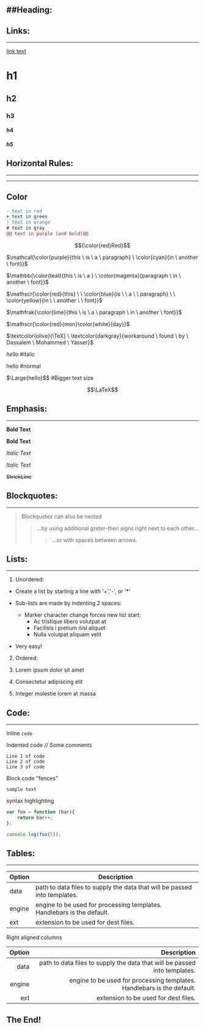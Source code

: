 ##Heading:
-----------		

## Links:
----------
[link text](http://dev.nodeca.com)

# h1
## h2
### h3
#### h4
##### h5

## Horizontal Rules:
---------------------
___

## Color
```diff
- text in red
+ text in green
! text in orange
# text in gray
@@ text in purple (and bold)@@
```
$${\color{red}Red}$$

$\mathcal{\color{purple}{this \ is \ a \ paragraph} \ \color{cyan}{in \ another \ font}}$

$\mathbb{\color{teal}{this \ is \ a } \ \color{magenta}{paragraph \ in \ another \ font}}$

$\mathscr{\color{red}{this} \ \ \color{blue}{is \ \ a \ \ paragraph} \ \ \color{yellow}{in \ \ another \ \ font}}$

$\mathfrak{\color{lime}{this \ is \ a \ paragraph \ in \ another \ font}}$

$\mathscr{\color{red}{mon}\color{white}{day}}$

$\textcolor{olive}{\TeX} \ \textcolor{darkgray}{workaround \ found \ by \ Dassalem \ Mohammed \ Yasser}$

$\textit{hello}$  #italic

$\text{hello}$    #normal

$\Large{hello}$$   #Bigger text size

$$\LaTeX$$

## Emphasis:
-------------
**Bold Text**

__Bold Text__

*Italic Text*

_Italic Text_

~~StrickLine~~

## Blockquotes:
----------------
> Blockquotes can also be nested
>> ...by using additional greter-then signs right next to each other...
>>>...or with spaces between arrows.

## Lists:
----------

1. Unordered:

+ Create a list by starting a line with '+','-', or '*' 
+ Sub-lists are made by indenting 2 spaces:

	- Marker character change forces new list start: 
	  * Ac tristique libero volutpat at 
	  + Facilisis i pretium nisl aliquet 
	  - Nulla volutpat aliquam velit

+ Very easy!

2. Ordered:

1. Lorem ipsum dolor sit amet 
2. Consectetur adipiscing elit 
3. Integer molestie lorem at massa

## Code:
---------
Inline `code`

Indented code
// Some comments

	Line 1 of code
	Line 2 of code
	Line 3 of code

Block code "fences"

```
sample text
```

syntax highlighting

```js
var foo = function (bar){
	return bar++;
};

console.log(foo(5));
```

## Tables:
-----------
| Option | Description |
| ------ | ----------- |
| data   | path to data files to supply the data that will be passed into templates. |
| engine | engine to be used for processing templates. Handlebars is the default. | 
| ext    | extension to be used for dest files. |

Right aligned columns

| Option | Description |
| ------:| -----------:|
| data   | path to data files to supply the data that will be passed into templates. |
| engine | engine to be used for processing templates. Handlebars is the default. |
| ext    | extension to be used for dest files. |


## The End!

